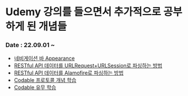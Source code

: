 # Udemy 강의를 들으면서 추가적으로 공부하게 된 개념들

### Date : 22.09.01 ~

- <a href="https://dev-with-precious-dreams.tistory.com/131">네비게이션 바 Appearance</a>
- <a href="https://dev-with-precious-dreams.tistory.com/132">RESTful API 데이터를 URLRequest+URLSession로 파싱하는 방법</a>
- <a href="https://dev-with-precious-dreams.tistory.com/134">RESTful API 데이터를 Alamofire로 파싱하는 방법</a>
- <a href="https://dev-with-precious-dreams.tistory.com/135">Codable 프로토콜 개념 학습</a>
- <a href="https://dev-with-precious-dreams.tistory.com/135">Codable 유무 학습</a>

